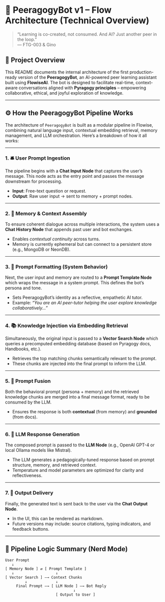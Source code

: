 # 📱 PeeragogyBot v1 – Flow Architecture (Technical Overview)

> “Learning is co-created, not consumed. And AI? Just another peer in the loop.”  
> — FTG-003 & Gino

## 🧠 Project Overview

This README documents the internal architecture of the first production-ready version of the **PeeragogyBot**, an AI-powered peer learning assistant built using **FlowiseAI**. The bot is designed to facilitate real-time, context-aware conversations aligned with **Pyragogy principles** – empowering collaborative, ethical, and joyful exploration of knowledge.

---

## ⚙️ How the PeeragogyBot Pipeline Works

The architecture of `PeeragogyBot` is built as a modular pipeline in Flowise, combining natural language input, contextual embedding retrieval, memory management, and LLM orchestration. Here’s a breakdown of how it all works:

---

### 1. 🛎 User Prompt Ingestion

The pipeline begins with a **Chat Input Node** that captures the user’s message. This node acts as the entry point and passes the message downstream for processing.

- **Input**: Free-text question or request.
- **Output**: Raw user input → sent to memory + prompt nodes.

---

### 2. 🧠 Memory & Context Assembly

To ensure coherent dialogue across multiple interactions, the system uses a **Chat History Node** that appends past user and bot exchanges.

- Enables *contextual continuity* across turns.
- Memory is currently ephemeral but can connect to a persistent store (e.g., MongoDB or NeonDB).

---

### 3. 🧄 Prompt Formatting (System Behavior)

Next, the user input and memory are routed to a **Prompt Template Node** which wraps the message in a system prompt. This defines the bot’s persona and tone.

- Sets PeeragogyBot’s identity as a reflective, empathetic AI tutor.
- Example: _“You are an AI peer-tutor helping the user explore knowledge collaboratively...”_

---

### 4. 📚 Knowledge Injection via Embedding Retrieval

Simultaneously, the original input is passed to a **Vector Search Node** which queries a precomputed embedding database (based on Pyragogy docs, Handbooks, etc.).

- Retrieves the top matching chunks semantically relevant to the prompt.
- These chunks are injected into the final prompt to inform the LLM.

---

### 5. 🔁 Prompt Fusion

Both the behavioral prompt (persona + memory) and the retrieved knowledge chunks are merged into a final message format, ready to be consumed by the LLM.

- Ensures the response is both **contextual** (from memory) and **grounded** (from docs).

---

### 6. 🤖 LLM Response Generation

The composed prompt is passed to the **LLM Node** (e.g., OpenAI GPT-4 or local Ollama models like Mistral).

- The LLM generates a pedagogically-tuned response based on prompt structure, memory, and retrieved context.
- Temperature and model parameters are optimized for clarity and reflectiveness.

---

### 7. 🧾 Output Delivery

Finally, the generated text is sent back to the user via the **Chat Output Node**.

- In the UI, this can be rendered as markdown.
- Future versions may include: source citations, typing indicators, and feedback buttons.

---

## 🧬 Pipeline Logic Summary (Nerd Mode)

```plaintext
User Prompt
   ↓
[ Memory Node ] ⇄ [ Prompt Template ]
   ↓                   ↓
[ Vector Search ] —→ Context Chunks
         ↓             ↓
     Final Prompt —→ [ LLM Node ] —→ Bot Reply
                               ↓
                       [ Output to User ]

